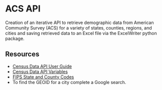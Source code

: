 # ACS API
Creation of an iterative API to retrieve demographic data from American Community Survey (ACS) for a variety of states, counties, regions, and cities and saving retrieved data to an Excel file via the ExcelWriter python package.

## Resources
- [Census Data API User Guide](https://www2.census.gov/data/api-documentation/api-user-guide.pdf)
- [Census Data API Variables](https://api.census.gov/data/2019/acs/acs5/variables.html)
- [FIPS State and County Codes](https://transition.fcc.gov/oet/info/maps/census/fips/fips.txt)
- To find the GEOID for a city complete a Google search.
